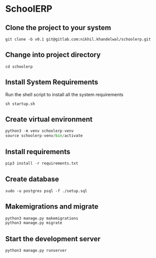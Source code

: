 # SchoolERP


## Clone the project to your system
```console
git clone -b v0.1 git@gitlab.com:nikhil.khandelwal/schoolerp.git
```
## Change into project directory

```console
cd schoolerp
```

## Install System Requirements

Run the shell script to install all the system requirements

```console
sh startup.sh
``` 

## Create virtual environment

```python
python3 -m venv schoolerp-venv
source schoolerp-venv/bin/activate
```

## Install requirements

```python
pip3 install -r requirements.txt
```

## Create database 

<!-- For mysql change engine in settings.py/DATABASES

	'django.db.backends.mysql'

For postgresql change engine in settings.py/DATABASES

	'django.db.backends.postgresql_psycopg2'

Change the user and password according to your database servers

	Create new database and set 'NAME' : <database_name> -->
```console
sudo -u postgres psql -f ./setup.sql
```

## Makemigrations and migrate
	
```python
python3 manage.py makemigrations
python3 manage.py migrate
```

## Start the development server
```python
python3 manage.py runserver
```
